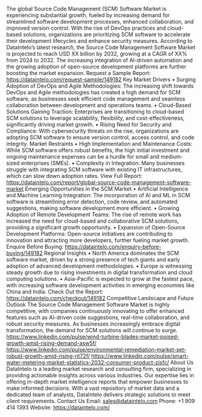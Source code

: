 The global Source Code Management (SCM) Software Market is experiencing substantial growth, fueled by increasing demand for streamlined software development processes, enhanced collaboration, and improved version control. With the rise of DevOps practices and cloud-based solutions, organizations are prioritizing SCM software to accelerate their development lifecycles and enhance security measures.
According to DataIntelo’s latest research, the Source Code Management Software Market is projected to reach USD XX billion by 2032, growing at a CAGR of XX% from 2024 to 2032. The increasing integration of AI-driven automation and the growing adoption of open-source development platforms are further boosting the market expansion.
Request a Sample Report: https://dataintelo.com/request-sample/149182
Key Market Drivers
•	Surging Adoption of DevOps and Agile Methodologies: The increasing shift towards DevOps and Agile methodologies has created a high demand for SCM software, as businesses seek efficient code management and seamless collaboration between development and operations teams.
•	Cloud-Based Solutions Gaining Traction: Enterprises are transitioning to cloud-based SCM solutions to leverage scalability, flexibility, and cost-effectiveness, significantly driving market growth.
•	Rising Need for Security and Compliance: With cybersecurity threats on the rise, organizations are adopting SCM software to ensure version control, access control, and code integrity.
Market Restraints
•	High Implementation and Maintenance Costs: While SCM software offers robust benefits, the high initial investment and ongoing maintenance expenses can be a hurdle for small and medium-sized enterprises (SMEs).
•	Complexity in Integration: Many businesses struggle with integrating SCM software with existing IT infrastructures, which can slow down adoption rates.
View Full Report: https://dataintelo.com/report/global-source-code-management-software-market
Emerging Opportunities in the SCM Market
•	Artificial Intelligence and Machine Learning Integration: The incorporation of AI and ML in SCM software is streamlining error detection, code review, and automated suggestions, making software development more efficient.
•	Growing Adoption of Remote Development Teams: The rise of remote work has increased the need for cloud-based and collaborative SCM solutions, providing a significant growth opportunity.
•	Expansion of Open-Source Development Platforms: Open-source initiatives are contributing to innovation and attracting more developers, further fueling market growth.
Enquire Before Buying: https://dataintelo.com/enquiry-before-buying/149182
Regional Insights
•	North America dominates the SCM software market, driven by a strong presence of tech giants and early adoption of advanced development methodologies.
•	Europe is witnessing steady growth due to rising investments in digital transformation and cloud computing solutions.
•	Asia-Pacific is expected to grow at the fastest pace, with increasing software development activities in emerging economies like China and India.
Check Out the Report: https://dataintelo.com/checkout/149182
Competitive Landscape and Future Outlook
The Source Code Management Software Market is highly competitive, with companies continuously innovating to offer enhanced features such as AI-driven code suggestions, real-time collaboration, and robust security measures. As businesses increasingly embrace digital transformation, the demand for SCM solutions will continue to surge.
https://www.linkedin.com/pulse/wind-turbine-blades-market-poised-growth-amid-rising-demand-asw5f/ 
https://www.linkedin.com/pulse/environmental-remediation-market-set-robust-growth-amid-rising-nt72f/ 
https://www.linkedin.com/pulse/smart-water-metering-market-statistics-2032-consumer-product-zisfc/ 
About Us
DataIntelo is a leading market research and consulting firm, specializing in providing actionable insights across various industries. Our expertise lies in offering in-depth market intelligence reports that empower businesses to make informed decisions. With a vast repository of market data and a dedicated team of analysts, DataIntelo delivers strategic solutions to meet client requirements.
Contact Us
Email: sales@dataintelo.com
Phone: +1 909 414 1393
Website: https://dataintelo.com/

